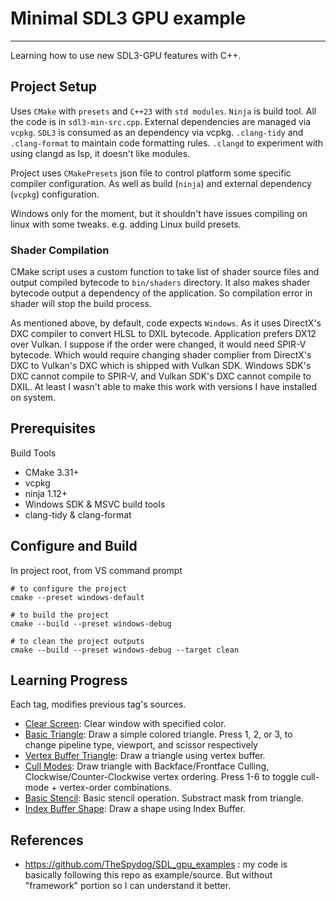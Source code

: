 # Minimal SDL3 GPU example
---

Learning how to use new SDL3-GPU features with C++.

## Project Setup
Uses `CMake` with `presets` and `C++23` with `std modules`. `Ninja` is build tool.
All the code is in `sdl3-min-src.cpp`.
External dependencies are managed via `vcpkg`. `SDL3` is consumed as an dependency via vcpkg.
`.clang-tidy` and `.clang-format` to maintain code formatting rules.
`.clangd` to experiment with using clangd as lsp, it doesn't like modules.

Project uses `CMakePresets` json file to control platform some specific compiler configuration.
As well as build (`ninja`) and external dependency (`vcpkg`) configuration.

Windows only for the moment, but it shouldn't have issues compiling on linux with some tweaks. e.g. adding Linux build presets.

### Shader Compilation
CMake script uses a custom function to take list of shader source files and output compiled bytecode to `bin/shaders` directory. It also makes shader bytecode output a dependency of the application. 
So compilation error in shader will stop the build process.

As mentioned above, by default, code expects `Windows`. As it uses DirectX's DXC compiler to convert HLSL to DXIL bytecode. Application prefers DX12 over Vulkan. I suppose if the order were changed, it would need SPIR-V bytecode. Which would require changing shader complier from DirectX's DXC to Vulkan's DXC which is shipped with Vulkan SDK. Windows SDK's DXC cannot compile to SPIR-V, and Vulkan SDK's DXC cannot compile to DXIL. At least I wasn't able to make this work with versions I have installed on system.

## Prerequisites
Build Tools
- CMake 3.31+
- vcpkg
- ninja 1.12+
- Windows SDK & MSVC build tools
- clang-tidy & clang-format

## Configure and Build
In project root, from VS command prompt
```shell
# to configure the project
cmake --preset windows-default

# to build the project
cmake --build --preset windows-debug

# to clean the project outputs
cmake --build --preset windows-debug --target clean
```

## Learning Progress
Each tag, modifies previous tag's sources.
- [Clear Screen](https://github.com/Roy-Fokker/sdl3-gpu-minimal/tree/0-clear-screen): Clear window with specified color.
- [Basic Triangle](https://github.com/Roy-Fokker/sdl3-gpu-minimal/tree/1-raw-triangle): Draw a simple colored triangle. Press 1, 2, or 3, to change pipeline type, viewport, and scissor respectively
- [Vertex Buffer Triangle](https://github.com/Roy-Fokker/sdl3-gpu-minimal/tree/2-vertex-buffer): Draw a triangle using vertex buffer.
- [Cull Modes](https://github.com/Roy-Fokker/sdl3-gpu-minimal/tree/3-cull-modes): Draw triangle with Backface/Frontface Culling, Clockwise/Counter-Clockwise vertex ordering. Press 1-6 to toggle cull-mode + vertex-order combinations.
- [Basic Stencil](https://github.com/Roy-Fokker/sdl3-gpu-minimal/tree/4-basic-stencil): Basic stencil operation. Substract mask from triangle.
- [Index Buffer Shape](https://github.com/Roy-Fokker/sdl3-gpu-minimal/tree/5-index-buffer): Draw a shape using Index Buffer.

## References
- <https://github.com/TheSpydog/SDL_gpu_examples> : my code is basically following this repo as example/source. But without "framework" portion so I can understand it better.